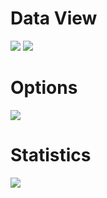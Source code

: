 # Data View
<img src="https://cdn.rawgit.com/mmeyer2k/mmeyer2k.github.io/master/storage/redistree/screen1.png">
<img src="https://cdn.rawgit.com/mmeyer2k/mmeyer2k.github.io/master/storage/redistree/screen4.png">

# Options
<img src="https://cdn.rawgit.com/mmeyer2k/mmeyer2k.github.io/master/storage/redistree/screen3.png">

# Statistics
<img src="https://cdn.rawgit.com/mmeyer2k/mmeyer2k.github.io/master/storage/redistree/screen2.png">
